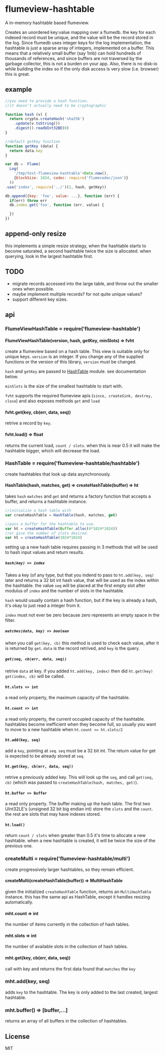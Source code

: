 # flumeview-hashtable

A in-memory hashtable based flumeview.

Creates an unordered key:value mapping over a flumedb.
the key for each indexed record must be unique, and
the value will be the record stored in the log.
Since flumedb uses integer keys for the log implementation,
the hashtable is just a sparse array of integers, implemented
on a buffer. This means that a relatively small buffer (say 1mb)
can hold hundreds of thousands of references, and since buffers
are not traversed by the garbage collector, this is not a burden
on your app. Also, there is no disk-io while building the index
so if the only disk access is very slow (i.e. browser) this is great.

## example

``` js
//you need to provide a hash function.
//it doesn't actually need to be cryptographic

function hash (v) {
  return crypto.createHash('sha256')
    .update(v.toString())
    .digest().readUInt32BE(0)
}

//default getKey function
function getKey (data) {
  return data.key
}

var db =  Flume(
  Log(
    '/tmp/test-flumeview-hashtable'+Date.now(),
    {blockSize: 1024, codec: require('flumecodec/json')}
  ))
.use('index', require('../')(1, hash, getKey))

db.append({key: 'foo', value: ...}, function (err) {
  if(err) throw err
  db.index.get('foo', function (err, value) {

  })
})
```

## append-only resize

this implements a simple resize strategy, when the hashtable starts to become saturated,
a second hashtable twice the size is allocated. when querying, look in the largest
hashtable first. 

## TODO

* migrate records accessed into the large table, and throw out
the smaller ones when possible.
* maybe implement multiple records? for not quite unique values?
* support different key sizes.

## api

### FlumeViewHashTable = require('flumeview-hashtable')

#### FlumeViewHashTable(version, hash, getKey, minSlots) => fvht

create a flumeview based on a hash table. This view is suitable only
for unique keys.
`version` is an integer. If you change any of the supplied functions
or the version of this library, `version` must be changed.

`hash` and `getKey` are passed to [HashTable](./#HashTable) module.
see documentation below.

`minSlots` is the size of the smallest hashtable to start with.

`fvht` supports the required flumeview apis (`since, createSink, destroy, close`)
and also exposes methods `get` and `load`

#### fvht.get(key, cb(err, data, seq))

retrive a record by `key`.

#### fvht.load() => float

returns the current load, `count / slots`. when this is near 0.5 it will make the hashtable
bigger, which will decrease the load.

### HashTable = require('flumeview-hashtable/hashtable')

create hashtables that look up data asynchronously.

#### HashTable(hash, matches, get) => createHashTable(buffer) => ht

takes `hash` `matches` and `get` and returns a factory function that accepts
a buffer, and returns a hashtable instance.

``` js
//initialize a hash table with
var createHashTable = HashTable(hash, matches, get)

//pass a buffer for the hashtable to use.
var ht = createHashTable(Buffer.alloc(4*1024*1024))
//or give the number of slots desired.
var ht = createHashTable(1024*1024)
```

setting up a new hash table requires passing in 3 methods that will be used
to hash input values and return results.

##### `hash(key) => index`

Takes a key (of any type, but that you indend to pass to `ht.add(key, seq)` later
and returns a 32 bit int hash value, that will be used as the index within the hashtable.
the value `seq` will be placed at the first empty slot after modulus of `index` and the number
of slots in the hashtable.

`hash` would usually contain a hash function, but if the key is already a hash,
it's okay to just read a integer from it.

`index` must not ever be zero because zero represents an empty space in the filter.

##### `matches(data, key) => boolean`

when you call `get(key, cb)` this method is used to check each value,
after it is returned by `get`. `data` is the record retrived, and `key` is the query.

##### `get(seq, cb(err, data, seq))`

retrive `data` at key.
if you added `ht.add(key, index)` then did `ht.get(key)` `get(index, cb)` will be called.

#### `ht.slots => int`

a read only property, the maximum capacity of the hashtable.

#### `ht.count => int`

a read only property, the current occupied capacity of the hashtable.
hashtables become inefficient when they become full, so usually you want
to move to a new hashtable when `ht.count >= ht.slots/2`

#### `ht.add(key, seq)`

add a `key`, pointing at `seq`. `seq` must be a 32 bit int.
The return value for get is expected to be already stored at `seq`.

#### `ht.get(key, cb(err, data, seq))`

retrive a previously added key. This will look up the `seq`, and call `get(seq, cb)`
(which was passed to `createHashTable(hash, matches, get)`).

#### `ht.buffer => Buffer`

a read only property. The buffer making up the hash table.
The first two UInt32LE's (unsigned 32 bit big endian int) store the `slots` and the `count`.
the rest are slots that may have indexes stored.

#### `ht.load()`

return `count / slots` when greater than 0.5 it's time to allocate a new hashtable.
when a new hashtable is created, it will be twice the size of the previous one.

### createMulti = require('flumeview-hashtable/multi')

create progressively larger hashtables, so they remain efficient.

#### createMulti(createHashTable(buffer)) => MultiHashTable

given the initialized `createHashTable` function, returns an `MultiHashTable` instance.
this has the same api as HashTable, except it handles resizing automatically.

#### mht.count => int

the number of items currently in the collection of hash tables.

#### mht.slots => int

the number of available slots in the collection of hash tables.

#### mht.get(key, cb(err, data, seq))

call with key and returns the first data found that `matches` the `key`

### mht.add(key, seq)

adds `key` to the hashtable. The key is only added to the last created,
largest hashtable.

### mht.buffer() => [buffer,...]

returns an array of all buffers in the collection of hashtables.

## License

MIT

